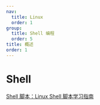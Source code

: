 ```yaml
---
nav:
  title: Linux
  order: 1
group:
  title: Shell 编程
  order: 5
title: 概述
order: 1
---
```


# Shell

[Shell 脚本：Linux Shell 脚本学习指南](http://c.biancheng.net/shell/)
